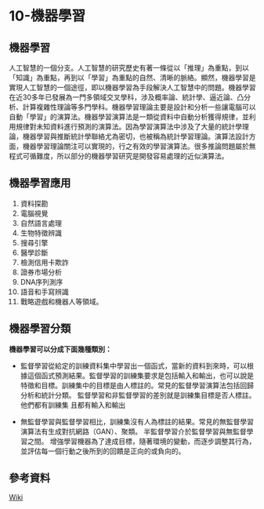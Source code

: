 # 10-機器學習	
## 機器學習
人工智慧的一個分支。人工智慧的研究歷史有著一條從以「推理」為重點，到以「知識」為重點，再到以「學習」為重點的自然、清晰的脈絡。顯然，機器學習是實現人工智慧的一個途徑，即以機器學習為手段解決人工智慧中的問題。機器學習在近30多年已發展為一門多領域交叉學科，涉及概率論、統計學、逼近論、凸分析、計算複雜性理論等多門學科。機器學習理論主要是設計和分析一些讓電腦可以自動「學習」的演算法。機器學習演算法是一類從資料中自動分析獲得規律，並利用規律對未知資料進行預測的演算法。因為學習演算法中涉及了大量的統計學理論，機器學習與推斷統計學聯絡尤為密切，也被稱為統計學習理論。演算法設計方面，機器學習理論關注可以實現的，行之有效的學習演算法。很多推論問題屬於無程式可循難度，所以部分的機器學習研究是開發容易處理的近似演算法。

## 機器學習應用
1. 資料探勘
2. 電腦視覺
3. 自然語言處理
4. 生物特徵辨識
5. 搜尋引擎
6. 醫學診斷
7. 檢測信用卡欺詐
8. 證券市場分析
9. DNA序列測序 
10. 語音和手寫辨識 
11. 戰略遊戲和機器人等領域。

## 機器學習分類
**機器學習可以分成下面幾種類別：**
* 監督學習從給定的訓練資料集中學習出一個函式，當新的資料到來時，可以根據這個函式預測結果。監督學習的訓練集要求是包括輸入和輸出，也可以說是特徵和目標。訓練集中的目標是由人標註的。常見的監督學習演算法包括回歸分析和統計分類。 監督學習和非監督學習的差別就是訓練集目標是否人標註。他們都有訓練集 且都有輸入和輸出

* 無監督學習與監督學習相比，訓練集沒有人為標註的結果。常見的無監督學習演算法有生成對抗網路（GAN）、聚類。 半監督學習介於監督學習與無監督學習之間。 增強學習機器為了達成目標，隨著環境的變動，而逐步調整其行為，並評估每一個行動之後所到的回饋是正向的或負向的。
## 參考資料
[Wiki](https://zh.wikipedia.org/wiki/%E6%9C%BA%E5%99%A8%E5%AD%A6%E4%B9%A0)
